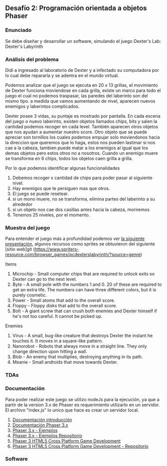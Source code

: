 ## Desafío 2: Programación orientada a objetos Phaser

### Enunciado

Se debe diseñar y desarrollar un software, simulando el juego Dexter's Lab: Dexter's Labyrinth

### Análisis del problema

Didi a ingresado al laboratorio de Dexter y a infectado su computadora por lo cual debe repararla y se adentra en el mundo virtual.

Podemos analizar que el juego se ejecuta en 20 x 13 grillas, el movimiento de Dexter funciona moviendose en cada grilla, existe un marco para todo el juego el cual no podemos traspasar, las paredes del laberinto son del mismo tipo. a medida que vamos aumentando de nivel, aparecen nuevos enemigos y laberintos complicados.

Dexter posee 3 vidas, su puntaje es mostrado por pantalla. En cada escena del juego o nuevo laberinto, existen objetos llamados chips, bits y salen la cantidad podemos recoger en cada level. También aparecen otros objetos que nos ayudan a aumentar nuestro score. Otro objeto que se puede apreciar son tornillos los cuales podemos empujar solo moviendonos hacia la direccion que queremos que lo haga, estos nos pueden lastimar si nos cae a la cabeza, tambien puede matar a los enemigos al igual que los demas objetos pero estos otros no a nosotros. Cuando un enemigo muere se transforma en  6 chips, todos los objetos caen grilla a grilla.  


Por lo que podemos identificar algunas funcionalidades 

1. Debemos recoger x cantidad de chips para poder pasar al siguiente nivel.
2. Hay enemigos que te persiguen mas que otros.
3. El juego se puede resetear. 
4. si un mono muere, no se transforma, elimina partes del laberinto a su alrededor 
5.  si un objeto nos cae dos casillas antes hacia la cabeza, moriremos
7. Tenemos 25 niveles, por el momento.

### Muestra del juego

Para entender el juego más a profundidad podemos ver [la siguiente presentación](https://www.youtube.com/watch?v=0GER_22lwRg&t=465s), algunos recursos como sprites se obtuvieron del siguiente [sitio web]git (https://www.spriters-resource.com/browser_games/pcdexterslabyrinth/?source=genre)

Items

1. Microchip - Small computer chips that are required to unlock exits so Dexter can go to the next level.
2. Byte - A small pole with the numbers 1 and 0. 20 of these are required to get an extra life. The numbers can have three different colors, but it is purely cosmetic.
3. Power - Small atoms that add to the overall score.
4. Floppy - Floppy disks that add to the overall score.
5. Bolt - A giant screw that can crush both enemies and Dexter himself if he's not too careful. It cannot be picked up.

Enemies

1. Virus - A small, bug-like creature that destroys Dexter the instant he touches it. It moves in a square-like pattern.
2. Nanorobot - Robots that always move in a straight line. They only change direction upon hitting a wall.
3. Blob - An enemy that multiplies, destroying anything in its path.
4. Meanie - Small androids that move towards Dexter.



### 
### TDAs

 
### Documentación

Para poder realizar este juego se utilizo nodeJs para la ejecución, ya que a partir de la version 3.x de Phaser es requerimiento utilizarlo en un servidor. El archivo "index.js" lo unico que hace es crear un servidor local.

1. [Documentación introducción](https://phaser.io/tutorials/getting-started-phaser3/index)
2. [Documentación Phaser 3.x](https://github.com/photonstorm/phaser3-docs)
3. [Phaser 3.x - Ejemplos](http://labs.phaser.io)
4. [Phaser 3.x - Ejemplos Repositorio](https://github.com/photonstorm/phaser3-examples)
5. [Phaser 3 HTML5 Cross Platform Game Development](https://triqui.gumroad.com/l/FcjQw)
6. [Phaser 3 HTML5 Cross Platform Game Development - Repositorio](https://github.com/ajbkr/HTML5-Cross-Platform-Game-Development-Using-Phaser-3)


 
### Software






 


 
